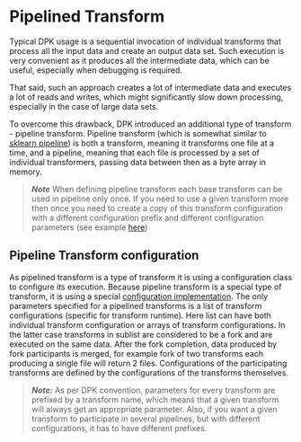 # Pipelined Transform

Typical DPK usage is a sequential invocation of individual transforms that process all the input data and create
an output data set. Such execution is very convenient as it produces all the intermediate data, which can be useful,
especially when debugging is required.

That said, such an approach creates a lot of intermediate data and executes a lot of reads and writes, which might
significantly slow down processing, especially in the case of large data sets.

To overcome this drawback, DPK introduced an additional type of transform - pipeline transform. Pipeline transform
(which is somewhat similar to [sklearn pipeline](https://scikit-learn.org/1.5/modules/generated/sklearn.pipeline.Pipeline.html))
is both a transform, meaning it transforms one file at a time, and a pipeline, meaning that each file is processed by
a set of individual transformers, passing data between then as a byte array in memory.

>***Note*** When defining pipeline transform each base transform can be used in pipeline only once. If you need to use 
a given transform more then once you need to create a copy of this transform configuration with a different 
configuration prefix and different configuration parameters (see example 
[here](../examples/noop/python/noop1_transform.py))

## Pipeline Transform configuration

As pipelined transform is a type of transform it is using a configuration class to configure its execution.
Because pipeline transform is a special type of transform, it is using a special 
[configuration implementation](pipeline_transform_configuration.py). The only parameters specified 
for a pipelined transforms is a list of transform configurations (specific for transform runtime).
Here list can have both individual transform configuration or arrays of transform configurations. 
In the latter case transforms in sublist are considered to be a fork and are executed on the same data.
After the fork completion, data produced by fork participants is merged, for example fork of two
transforms each producing a single file will return 2 files.
Configurations of the participating transforms are defined by the configurations of the transforms 
themselves.

> ***Note:*** As per DPK convention, parameters for every transform are prefixed by a transform name, which means 
that a given transform will always get an appropriate parameter. Also, if you want a given transform to participate
in several pipelines, but with different configurations, it has to have different prefixes.
